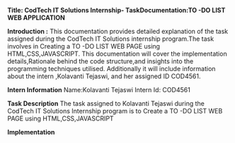 **Title: CodTech IT Solutions Internship- TaskDocumentation:TO -DO LIST WEB APPLICATION**

**Introduction :**
This documentation provides detailed explanation of the task assigned during the CodTech IT Solutions internship program.The task involves in Creating  a TO -DO LIST WEB PAGE using HTML,CSS,JAVASCRIPT. This documentation will cover the implementation details,Rationale behind the code structure,and insights into the programming techniques utilised. Additionally it will include information about the intern ,Kolavanti Tejaswi, and her assigned ID COD4561.

**Intern Information**
Name:Kolavanti Tejaswi
Intern Id: COD4561 

**Task Description**
The task assigned to Kolavanti Tejaswi during the CodTech IT Solutions Internship program is to Create a TO -DO LIST WEB PAGE using HTML,CSS,JAVASCRIPT

**Implementation**
